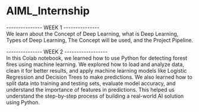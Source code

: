 # AIML_Internship

---------------  WEEK 1  ---------------                                      
We learn about the Concept of Deep Learning, what is Deep Learning, Types of Deep Learning, The Concept will be used, and the Project Pipeline.  

--------------- WEEK 2 ------------------                                       
In this Colab notebook, we learned how to use Python for detecting forest fires using machine learning. We explored how to load and analyze data, clean it for better results, and apply machine learning models like Logistic Regression and Decision Trees to make predictions. We also learned how to split data into training and testing sets, evaluate model accuracy, and understand the importance of features in predictions. This helped us understand the step-by-step process of building a real-world AI solution using Python.
